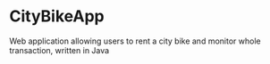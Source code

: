 # CityBikeApp
Web application allowing users to rent a city bike and monitor whole transaction, written in Java
